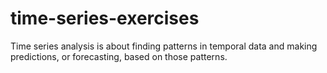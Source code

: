 # time-series-exercises
Time series analysis is about finding patterns in temporal data and making predictions, or forecasting, based on those patterns.

